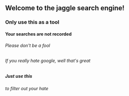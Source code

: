 ## Welcome to the jaggle search engine!
### Only use this as a tool
#### Your searches are not recorded
###### Please don't be a fool
###### If you really hate google, well that's great
##### Just use this
###### to filter out your hate
